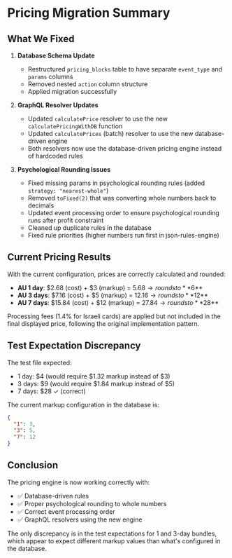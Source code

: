 # Pricing Migration Summary

## What We Fixed

1. **Database Schema Update**
   - Restructured `pricing_blocks` table to have separate `event_type` and `params` columns
   - Removed nested `action` column structure
   - Applied migration successfully

2. **GraphQL Resolver Updates**
   - Updated `calculatePrice` resolver to use the new `calculatePricingWithDB` function
   - Updated `calculatePrices` (batch) resolver to use the new database-driven engine
   - Both resolvers now use the database-driven pricing engine instead of hardcoded rules

3. **Psychological Rounding Issues**
   - Fixed missing params in psychological rounding rules (added `strategy: "nearest-whole"`)
   - Removed `toFixed(2)` that was converting whole numbers back to decimals
   - Updated event processing order to ensure psychological rounding runs after profit constraint
   - Cleaned up duplicate rules in the database
   - Fixed rule priorities (higher numbers run first in json-rules-engine)

## Current Pricing Results

With the current configuration, prices are correctly calculated and rounded:

- **AU 1 day**: $2.68 (cost) + $3 (markup) = $5.68 → rounds to **$6**
- **AU 3 days**: $7.16 (cost) + $5 (markup) = $12.16 → rounds to **$12**
- **AU 7 days**: $15.84 (cost) + $12 (markup) = $27.84 → rounds to **$28**

Processing fees (1.4% for Israeli cards) are applied but not included in the final displayed price, following the original implementation pattern.

## Test Expectation Discrepancy

The test file expected:
- 1 day: $4 (would require $1.32 markup instead of $3)
- 3 days: $9 (would require $1.84 markup instead of $5)
- 7 days: $28 ✓ (correct)

The current markup configuration in the database is:
```json
{
  "1": 3,
  "3": 5,
  "7": 12
}
```

## Conclusion

The pricing engine is now working correctly with:
- ✅ Database-driven rules
- ✅ Proper psychological rounding to whole numbers
- ✅ Correct event processing order
- ✅ GraphQL resolvers using the new engine

The only discrepancy is in the test expectations for 1 and 3-day bundles, which appear to expect different markup values than what's configured in the database.